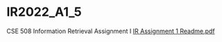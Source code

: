 # IR2022_A1_5
CSE 508 Information Retrieval Assignment I
[IR Assignment 1 Readme.pdf](https://github.com/shashankrustagiiiitdelhi/IR2022_A1_5/files/8160768/IR.Assignment.1.Readme.pdf)
